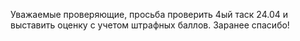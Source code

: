 Уважаемые проверяющие, просьба проверить 4ый таск 24.04 и выставить оценку с учетом штрафных баллов.
Заранее спасибо!